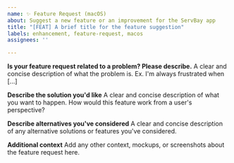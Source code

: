 ```yaml
---
name: ✨ Feature Request (macOS)
about: Suggest a new feature or an improvement for the ServBay app
title: "[FEAT] A brief title for the feature suggestion"
labels: enhancement, feature-request, macos
assignees: ''

---
```


**Is your feature request related to a problem? Please describe.**
A clear and concise description of what the problem is. Ex. I'm always frustrated when [...]

**Describe the solution you'd like**
A clear and concise description of what you want to happen. How would this feature work from a user's perspective?

**Describe alternatives you've considered**
A clear and concise description of any alternative solutions or features you've considered.

**Additional context**
Add any other context, mockups, or screenshots about the feature request here.